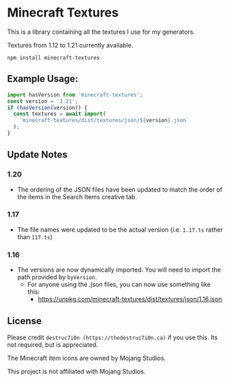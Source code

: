 # Minecraft Textures

This is a library containing all the textures I use for my generators.

Textures from 1.12 to 1.21 currently available.

`npm install minecraft-textures`

## Example Usage:

```js
import hasVersion from 'minecraft-textures';
const version = '1.21';
if (hasVersion(version)) {
  const textures = await import(
    `minecraft-textures/dist/textures/json/${version}.json`
  );
}
```

## Update Notes

### 1.20

- The ordering of the JSON files have been updated to match the order of the items in the Search Items creative tab.

### 1.17

- The file names were updated to be the actual version (i.e. `1.17.ts` rather than `117.ts`)

### 1.16

- The versions are now dynamically imported. You will need to import the path provided by `byVersion`.
  - For anyone using the .json files, you can now use something like this:
    - https://unpkg.com/minecraft-textures/dist/textures/json/1.16.json

## License

Please credit `destruc7i0n (https://thedestruc7i0n.ca)` if you use this. Its not required, but is appreciated.

The Minecraft item icons are owned by Mojang Studios.

This project is not affiliated with Mojang Studios.
